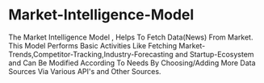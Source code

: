 # Market-Intelligence-Model
The Market Intelligence Model , Helps To Fetch Data(News) From Market. This Model Performs Basic Activities Like Fetching Market-Trends,Competitor-Tracking,Industry-Forecasting and Startup-Ecosystem and Can Be Modified According To Needs By Choosing/Adding More Data Sources Via Various API's and Other Sources.
